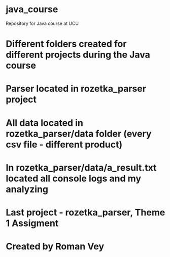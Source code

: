# java_course
Repository for Java course at UCU

# Different folders created for different projects during the Java course

# Parser located in rozetka_parser project
# All data located in rozetka_parser/data folder (every csv file - different product)
# In rozetka_parser/data/a_result.txt located all console logs and my analyzing

# Last project - rozetka_parser, Theme 1 Assigment

# Created by Roman Vey

